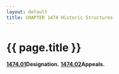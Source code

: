 ```yaml
---
layout: default 
title: CHAPTER 1474 Historic Structures
---
```


{{ page.title }}
================

[**1474.01**](59a51c99.html)**Designation.**
[**1474.02**](59a9adac.html)**Appeals.**
